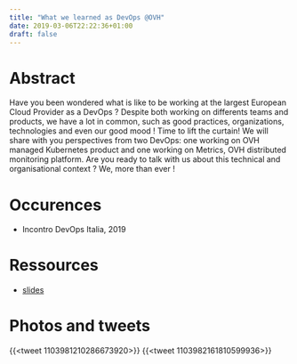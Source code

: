```yaml
---
title: "What we learned as DevOps @OVH"
date: 2019-03-06T22:22:36+01:00
draft: false
---
```



# Abstract

Have you been wondered what is like to be working at the largest European Cloud Provider as a DevOps ? Despite both working on differents teams and products, we have a lot in common, such as good practices, organizations, technologies and even our good mood ! Time to lift the curtain! We will share with you perspectives from two DevOps: one working on OVH managed Kubernetes product and one working on Metrics, OVH distributed monitoring platform. Are you ready to talk with us about this technical and organisational context ? We, more than ever !

# Occurences

* Incontro DevOps Italia, 2019

# Ressources

* [slides](https://docs.google.com/presentation/d/1qfr8Mb3TqWLn9dOq_3aqPYDt29wCqD2Mb7RuYit_oCA/edit?usp=sharing)

# Photos and tweets

{{<tweet 1103981210286673920>}}
{{<tweet 1103982161810599936>}}